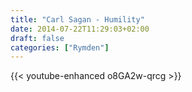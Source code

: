 ```yaml
---
title: "Carl Sagan - Humility"
date: 2014-07-22T11:29:03+02:00
draft: false
categories: ["Rymden"]
---
```


{{< youtube-enhanced o8GA2w-qrcg >}}

